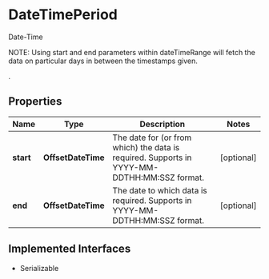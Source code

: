 

# DateTimePeriod

Date-Time <p> NOTE: Using start and end parameters within dateTimeRange will fetch the data on particular days in between the timestamps given.</p>. 

## Properties

Name | Type | Description | Notes
------------ | ------------- | ------------- | -------------
**start** | **OffsetDateTime** | The date for (or from which) the data is required. Supports in YYYY-MM-DDTHH:MM:SSZ format.  |  [optional]
**end** | **OffsetDateTime** | The date to which data is required. Supports in YYYY-MM-DDTHH:MM:SSZ format.  |  [optional]


## Implemented Interfaces

* Serializable


